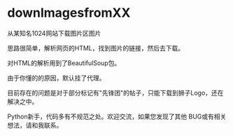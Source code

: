 # downImagesfromXX

从某知名1024网站下载图片区图片

思路很简单，解析网页的HTML，找到图片的链接，然后去下载。

对HTML的解析用到了BeautifulSoup包。 

由于你懂的的原因，默认挂了代理。

目前存在的问题是对于部分标记有"先锋团"的帖子，只能下载到狮子Logo，还在解决之中。

Python新手，代码多有不规范之处。欢迎交流，如果您发现了其他 BUG或有相关想法，请和我联系。
